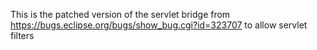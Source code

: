 This is the patched version of the servlet bridge from
https://bugs.eclipse.org/bugs/show_bug.cgi?id=323707
to allow servlet filters